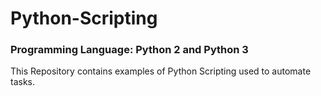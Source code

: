 # Python-Scripting

### Programming Language: Python 2 and Python 3
This Repository contains examples of Python Scripting used to automate tasks.
